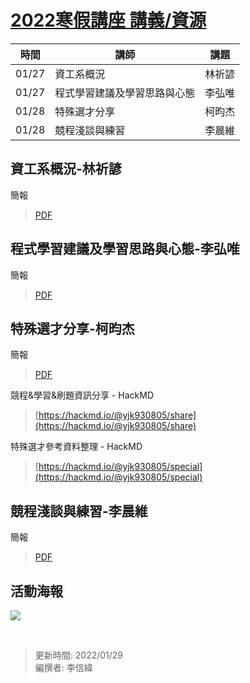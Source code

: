 # [2022寒假講座 講義/資源](https://lmcps.github.io/Bulletin-Board/%E5%90%84%E9%A1%9E%E7%B0%A1%E5%A0%B1%E3%80%81%E8%B3%87%E6%96%99/2021%E3%80%812022(%E7%AC%AC%E5%9B%9B%E5%B1%86)/2022%E5%AF%92%E5%81%87%E8%AC%9B%E5%BA%A7/)

| 時間 | 講師| 講題 |
|---------|---------|----------|
|01/27|資工系概況|林祈諺|
|01/27|程式學習建議及學習思路與心態|李弘唯|
|01/28|特殊選才分享|柯昀杰|
|01/28|競程淺談與練習|李晨維|

## 資工系概況-林祈諺
簡報
>[PDF](https://github.com/LMcps/Bulletin-Board/blob/58880058553f93ba0b8bab63102523edded7765b/%E5%90%84%E9%A1%9E%E7%B0%A1%E5%A0%B1%E3%80%81%E8%B3%87%E6%96%99/2021%E3%80%812022(%E7%AC%AC%E5%9B%9B%E5%B1%86)/2022%E5%AF%92%E5%81%87%E8%AC%9B%E5%BA%A7/%E8%B3%87%E5%B7%A5%E7%B3%BB%E6%A6%82%E6%B3%81-%E6%9E%97%E7%A5%88%E8%AB%BA.pdf)

## 程式學習建議及學習思路與心態-李弘唯
簡報
>[PDF](https://github.com/lmshlmcps4th/Bulletin-Board/blob/42c28c7fd3ac3b6035cae65a4970df68501146b7/%E5%90%84%E9%A1%9E%E7%B0%A1%E5%A0%B1%E3%80%81%E8%B3%87%E6%96%99/2022%E5%AF%92%E5%81%87%E8%AC%9B%E5%BA%A7/%E7%A8%8B%E5%BC%8F%E5%AD%B8%E7%BF%92%E5%BB%BA%E8%AD%B0%E5%8F%8A%E5%AD%B8%E7%BF%92%E6%80%9D%E8%B7%AF%E8%88%87%E5%BF%83%E6%85%8B-%E6%9D%8E%E5%BC%98%E5%94%AF.pdf)


## 特殊選才分享-柯昀杰
簡報
>[PDF](https://github.com/lmshlmcps4th/Bulletin-Board/blob/590b69d66d7c84ccad0a940c781b392b01ef8280/%E5%90%84%E9%A1%9E%E7%B0%A1%E5%A0%B1%E3%80%81%E8%B3%87%E6%96%99/2022%E5%AF%92%E5%81%87%E8%AC%9B%E5%BA%A7/%E7%89%B9%E6%AE%8A%E9%81%B8%E6%89%8D%E5%88%86%E4%BA%AB-%E6%9F%AF%E6%98%80%E6%9D%B0.pdf)

競程&學習&刷題資訊分享 - HackMD
>[https://hackmd.io/@yjk930805/share](https://hackmd.io/@yjk930805/share)

特殊選才參考資料整理 - HackMD
>[https://hackmd.io/@yjk930805/special](https://hackmd.io/@yjk930805/special)


## 競程淺談與練習-李晨維
簡報
>[PDF](https://github.com/lmshlmcps4th/Bulletin-Board/blob/42c28c7fd3ac3b6035cae65a4970df68501146b7/%E5%90%84%E9%A1%9E%E7%B0%A1%E5%A0%B1%E3%80%81%E8%B3%87%E6%96%99/2022%E5%AF%92%E5%81%87%E8%AC%9B%E5%BA%A7/%E7%AB%B6%E7%A8%8B%E6%B7%BA%E8%AB%87%E8%88%87%E7%B7%B4%E7%BF%92-%E6%9D%8E%E6%99%A8%E7%B6%AD.pdf)


## 活動海報
![](https://github.com/LMcps/Bulletin-Board/blob/ab6f9619aef58ad4360a43442ff2acfe9c7c2c62/%E5%90%84%E9%A1%9E%E7%B0%A1%E5%A0%B1%E3%80%81%E8%B3%87%E6%96%99/2021%E3%80%812022(%E7%AC%AC%E5%9B%9B%E5%B1%86)/2022%E5%AF%92%E5%81%87%E8%AC%9B%E5%BA%A7/LMCPS%E5%86%AC%E5%AD%A3%E8%AC%9B%E5%BA%A72022.png)

<br>

>更新時間: 2022/01/29<br>
>編撰者: 李信緯
